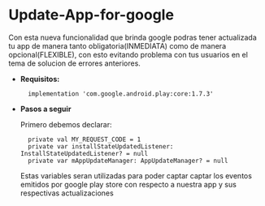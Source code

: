 # Update-App-for-google

Con esta nueva funcionalidad que brinda google podras tener actualizada tu app de manera tanto obligatoria(INMEDIATA) como de manera opcional(FLEXIBLE), con esto evitando problema con tus usuarios en el tema de solucion de errores anteriores.  

- **Requisitos:**

        implementation 'com.google.android.play:core:1.7.3'

- **Pasos a seguir**
        
        
  Primero debemos declarar:
  
        private val MY_REQUEST_CODE = 1 
        private var installStateUpdatedListener: InstallStateUpdatedListener? = null
        private var mAppUpdateManager: AppUpdateManager? = null
  
  Estas variables seran utilizadas para poder captar captar los eventos emitidos por google play store con respecto a nuestra app y sus respectivas actualizaciones 
        





